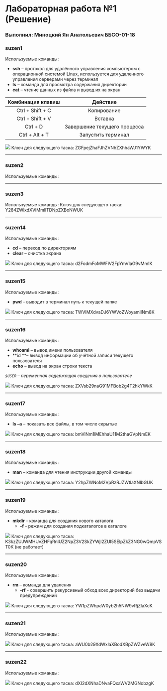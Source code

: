 # Лабораторная работа №1 (Решение)
###  Выполнил: Миноцкий Ян Анатольевич ББСО-01-18

### suzen1
Используемые команды:
- **ssh** – протокол для удалённого управления компьютером с операционной системой Linux, используется для удаленного управления серверами через терминал
-  **ls** – команда для просмотра содержания директории
- **cat** – чтение данных из файла и вывод их на экран

|  Комбинация клавиш | Действие  |
| :------------: | :------------: |
| Ctrl + Shift + C  |  Копирование |
| Ctrl + Shift + V  |  Вставка |
| Ctrl + D   | Завершение текущего процесса  |
| Ctrl + Alt + T  | Запустить терминал |

![](https://github.com/Yan-Minotskiy/labOS/blob/master/screenshots/1.png)
Ключ для следующего таска: ZGFpejZhaFJhZVNhZXhhaWJ1YWYK

------------

### suzen2
Используемые команды:

------------

### suzen3
Используемые команды:
Ключ для следующего таска: Y284ZWlxdXVlMmllTDNpZXBoNWUK

------------

### suzen14
Используемые команды:
- **cd** – переход по директориям
- **clear** – очистка экрана

![](https://github.com/Yan-Minotskiy/labOS/blob/master/screenshots/14.png)
Ключ для следующего таска: d2FodmFoMWFlV2FpYmVlaG9vMmIK

------------

### suzen15
Используемые команды:
- **pwd** – выводит в терминал путь к текущей папке

![](https://github.com/Yan-Minotskiy/labOS/blob/master/screenshots/15.png)
Ключ для следующего таска: TWVlMXdvaDJ6YWVoZWoyamllNm8K

------------

### suzen16
Используемые команды:
- **whoami** – вывод имени пользователя
- **id **– вывод информации об учётной записи текущего пользователя
- **echo** – вывод на экран строки текста

*`$USER` – переменная содержащая сведения о пользователе*

![](https://github.com/Yan-Minotskiy/labOS/blob/master/screenshots/16.png)
Ключ для следующего таска: ZXVsb29naG91MFBob2g4T2hkYWkK

------------

### suzen17
Используемые команды:
- **ls –a** – показать все файлы, в том числе скрытые

![](https://github.com/Yan-Minotskiy/labOS/blob/master/screenshots/17.png)
Ключ для следующего таска: bmVlNm1lMEhhaU11M2thaGVpNmEK

------------

### suzen18
Используемые команды:
- **man** – команда для чтения инструкции другой команды

![](https://github.com/Yan-Minotskiy/labOS/blob/master/screenshots/18.png)
Ключ для следующего таска: Y2hpZWNoM2VpRzRJZWtlaXNlbGUK

------------

### suzen19
Используемые команды:
- **mkdir** – команда для создания нового каталога
  - **-f** - режим для создания подкаталогов в каталоге
  
![](https://github.com/Yan-Minotskiy/labOS/blob/master/screenshots/19.png)
Ключ для следующего таска: K3kzZUJWMHUvZHFqRnlUZ2NpZ3V2SkZYWjl2ZUl5SElpZkZ3NG0wQmpVST0K (не работает)

------------

### suzen20
Используемые команды:
- **rm** – команда для удаления
  - **-rf** - совершить рекурсивный обход всех директорий без выдачи предупреждений
  
![](https://github.com/Yan-Minotskiy/labOS/blob/master/screenshots/20.png)
Ключ для следующего таска: YW1pZWhpaW0yb2h5NW9vRjZlaXcK

------------

### suzen21
Используемые команды:
  
![](https://github.com/Yan-Minotskiy/labOS/blob/master/screenshots/21.png)
Ключ для следующего таска: aWU0b29XdWxlaXBodXBpZWZveW8K

------------

### suzen22
Используемые команды:
  
![](https://github.com/Yan-Minotskiy/labOS/blob/master/screenshots/22.png)
Ключ для следующего таска: dXI2dXNhaDNvaFQxaWV2MGNobzgK
